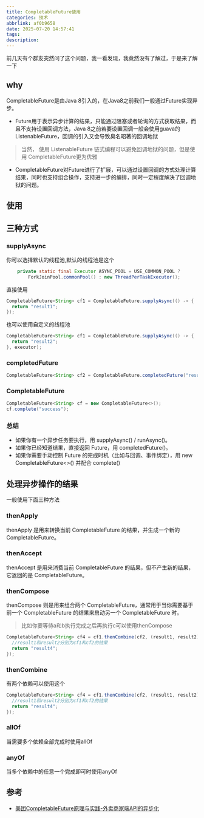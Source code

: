 ```yaml
---
title: CompletableFuture使用
categories: 技术
abbrlink: af0b9658
date: 2025-07-20 14:57:41
tags:
description:
---
```

前几天有个群友突然问了这个问题，我一看发现，我竟然没有了解过，于是来了解一下
<!-- more -->
## why
CompletableFuture是由Java 8引入的，在Java8之前我们一般通过Future实现异步。
- Future用于表示异步计算的结果，只能通过阻塞或者轮询的方式获取结果，而且不支持设置回调方法，Java 8之前若要设置回调一般会使用guava的ListenableFuture，回调的引入又会导致臭名昭著的回调地狱
> 当然， 使用 ListenableFuture 链式编程可以避免回调地狱的问题，但是使用 CompletableFuture更为优雅
- CompletableFuture对Future进行了扩展，可以通过设置回调的方式处理计算结果，同时也支持组合操作，支持进一步的编排，同时一定程度解决了回调地狱的问题。
## 使用
## 三种方式
### supplyAsync
你可以选择默认的线程池,默认的线程池是这个
```java
    private static final Executor ASYNC_POOL = USE_COMMON_POOL ?
        ForkJoinPool.commonPool() : new ThreadPerTaskExecutor();
```
直接使用
```java
CompletableFuture<String> cf1 = CompletableFuture.supplyAsync(() -> {
  return "result1";
});
```
也可以使用自定义的线程池
```java
CompletableFuture<String> cf1 = CompletableFuture.supplyAsync(() -> {
  return "result2";
}, executor);
```
### completedFuture
```java
CompletableFuture<String> cf2 = CompletableFuture.completedFuture("result2");
```
### CompletableFuture
```java
CompletableFuture<String> cf = new CompletableFuture<>();
cf.complete("success");
```
### 总结
- 如果你有一个异步任务要执行，用 supplyAsync() / runAsync()。
- 如果你已经知道结果，直接返回 Future，用 completedFuture()。
- 如果你需要手动控制 Future 的完成时机（比如与回调、事件绑定），用 new CompletableFuture<>() 并配合 complete()
## 处理异步操作的结果
一般使用下面三种方法
### thenApply
thenApply 是用来转换当前 CompletableFuture 的结果，并生成一个新的 CompletableFuture。
### thenAccept
thenAccept 是用来消费当前 CompletableFuture 的结果，但不产生新的结果，它返回的是 CompletableFuture<Void>。
### thenCompose 
thenCompose 则是用来组合两个 CompletableFuture，通常用于当你需要基于前一个 CompletableFuture 的结果来启动另一个 CompletableFuture 时。
> 比如你要等待a和b执行完成之后再执行c可以使用thenCompose
```java
CompletableFuture<String> cf4 = cf1.thenCombine(cf2, (result1, result2) -> {
  //result1和result2分别为cf1和cf2的结果
  return "result4";
});
```
### thenCombine
有两个依赖可以使用这个
```java
CompletableFuture<String> cf4 = cf1.thenCombine(cf2, (result1, result2) -> {
  //result1和result2分别为cf1和cf2的结果
  return "result4";
});
```
### allOf
当需要多个依赖全部完成时使用allOf
### anyOf
当多个依赖中的任意一个完成即可时使用anyOf
## 参考
- [美团CompletableFuture原理与实践-外卖商家端API的异步化](https://tech.meituan.com/2022/05/12/principles-and-practices-of-completablefuture.html)
